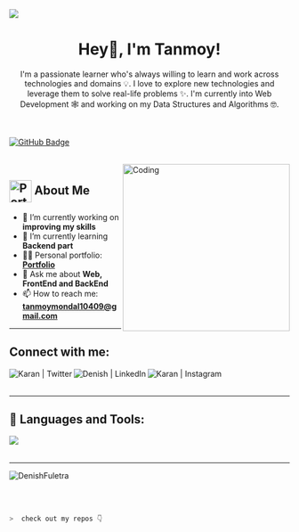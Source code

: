 <img src="https://camo.githubusercontent.com/48ec00ed4c84e771db4a1db90b56352923a8d644452a32b434d68e97006c9337/68747470733a2f2f63686b736b696c6c732e636f6d2f77702d636f6e74656e742f75706c6f6164732f323032302f30342f504e432d416e696d617465642d42616e6e6572732e676966">

<h1 align="center">Hey👋, I'm Tanmoy!</h1>
<p align="center">I'm a passionate learner who's always willing to learn and work across technologies and domains 💡. I love to explore new technologies and leverage them to solve real-life problems ✨. I'm currently into Web Development 🕸️ and working on my Data Structures and Algorithms 🤓.</p>

<br>

<!-- <a href="https://github.com/tanmoymandalofficial/github-profile-views-counter">
    <img src="https://komarev.com/ghpvc/?username=DenishFuletra">
</a> -->
<a href="https://github.com/tanmoymandalofficial?tab=followers"><img src="https://img.shields.io/github/followers/DenishFuletra?label=Followers&style=social" alt="GitHub Badge"></a>

<br>

<img align="right" alt="Coding" width="300" src="https://miro.medium.com/max/1360/0*7Q3yvSIv_t0ioJ-Z.gif">

## <img src="https://i.postimg.cc/Wbq9jQMN/profile-logo.png" alt="Portfolio" width="40" height="40" align="center"/> About Me

- 🔭 I’m currently working on **improving my skills**
- 🌱 I’m currently learning **Backend part**
- 👨‍💻 Personal portfolio: **<a href="https://tanmoymandalofficial.github.io" target="_blank">Portfolio</a>**
- 💬 Ask me about **Web, FrontEnd and BackEnd**
- 📫 How to reach me: **tanmoymondal10409@gmail.com**
<!-- - ⚡ Fun fact **I am half finished** -->

---

## Connect with me:

<a href="https://twitter.com/TanmoyM99977761" target="_blank"><img align="left" alt="Karan | Twitter" src="https://skillicons.dev/icons?i=twitter" /></a>
<a href="https://www.linkedin.com/in/tanmoymandalofficial/" target="_blank"><img align="left" alt="Denish | LinkedIn" src="https://skillicons.dev/icons?i=linkedin" /></a>

<a href="https://www.instagram.com/tanmoymondolofficial/" target="_blank"><img align="left" alt="Karan | Instagram" src="https://skillicons.dev/icons?i=instagram" /></a>

<br />
<br />

---

## 🚀 Languages and Tools:

<img align="left" src="https://skillicons.dev/icons?i=html,css,js,java,react,bootstrap,nodejs,express,git,github,vscode" />

<br />
<br />

---

<p><img src="https://github-readme-streak-stats.herokuapp.com/?user=DenishFuletra&theme=radical&hide_border=true" alt="DenishFuletra" /></p>

<!-- ## 📊 My Github Stats

<table>
  <tr>
    <td><img src="https://github-readme-stats.vercel.app/api?username=DenishFuletra&show_icons=true&locale=en&theme=radical&hide_border=true" alt="DenishFuletra" /></td>
    <td><img src="https://github-readme-stats.vercel.app/api/top-langs?username=DenishFuletra&show_icons=true&locale=en&layout=compact&theme=radical&hide_border=true" alt="DenishFuletra" /></td
  </tr>
</table>

<br> -->

<!-- <b>Note:</b> Top languages is only a metric of the languages my public code consists of and doesn't reflect experience or skill level. -->

<br/>
<br/>
  
```zsh
>  check out my repos 👇
```
